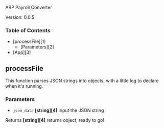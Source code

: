 ARP Payroll Converter

Version: 0.0.5

### Table of Contents

-   [processFile][1]
    -   [Parameters][2]
-   [App][3]

## processFile

This function parses JSON strings into objects, with a little log to declare when it's running.

### Parameters

-   `json_data` **[string][4]** input the JSON string

Returns **[string][4]** returns object, ready to go!
